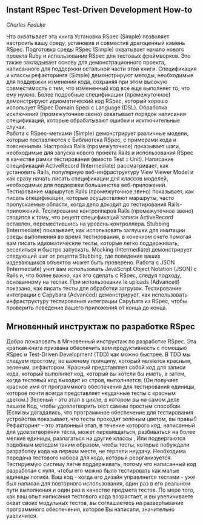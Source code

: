 ## Instant RSpec Test-Driven Development How-to     
*Charles Feduke*      


Что охватывает эта книга
Установка RSpec (Simple) позволяет настроить вашу среду, установив и совместив драгоценный камень RSpec.
Подготовка среды RSpec (Simple) охватывает начало нового проекта Ruby и использование RSpec для тестовых фреймворков. Это также закладывает основу для демонстрационного проекта, написанного для поддержки остальной части этой книги.
Спецификация и классы рефакторинга (Simple) демонстрируют методы, необходимые для поддержки изменений кода, сохраняя при этом высокую совместимость с тем, что измененный код все еще выполняет то, что ему нужно.
Более подробные спецификации (промежуточное) демонстрируют идиоматический код RSpec, который хорошо использует RSpec Domain Speci c Language (DSL).
Обработка исключений (промежуточное звено) охватывает порядок написания спецификаций, которые обрабатывают ошибки и исключительные случаи.       
Работа с RSpec-метками (Simple) демонстрирует различные модели, которые поставляются с
Библиотека RSpec, с примерами кода и пояснениями.
Настройка Rails (промежуточное) показывает шаги, необходимые для запуска нового проекта Rails и использования RSpec в качестве рамки тестирования (вместо Test :: Unit).
Написание спецификаций ActiveRecord (Intermediate) рассматривает, как установить Rails, популярную веб-инфраструктуру View Viewer Model и как сразу начать писать спецификации для классов моделей, необходимых для поддержки большинства веб-приложений.
Тестирование маршрутов Rails (промежуточное звено) показывает, как писать спецификации, которые осуществляют маршруты, часто пропускаемые области, когда дело доходит до тестирования Rails-приложений.
Тестирование контроллеров Rails (промежуточное звено) сводится к тому, что рецепт спецификаций записи ActiveRecord оставлен, переместившись на уровень контроллера.
Stubbing (Intermediate) показывает, как использовать заглушки для имитации среды выполнения во время тестирования, в конечном счете помогая вам писать идиоматические тесты, которые легко поддерживать, веселиться и быстро запускать.
Mocking (Intermediate) демонстрирует следующий шаг от рецепта Stubbing, где поведение ваших издевающихся объектов может быть проверено.
Работа с JSON (Intermediate) учит вам использовать JavaScript Object Notation (JSON) с Rails и, что более важно, как это сделать с RSpec, следуя подходу, основанному на тестах.
При использовании le uploads (Advanced) показано, как писать тесты для обработки загрузок.
Тестирование интеграции с Capybara (Advanced) демонстрирует, как использовать инфраструктуру тестирования интеграции Capybara из RSpec, чтобы проверить поведение вашего приложения от конца до конца.        

## Мгновенный инструктаж по разработке RSpec
Добро пожаловать в Мгновенный инструктаж по разработке RSpec. Эта краткая книга призвана обеспечить вам продуктивность с помощью RSpec и Test-Driven Development (TDD) как можно быстрее.
В TDD мы следуем простому, но важному принципу, который является красным, зеленым, рефактором. Красный представляет собой код для записи кода, который выполняет код, который вы хотели бы иметь, а затем, когда тестовый код выходит из строя, выполняется. (Он получает красное имя от программного обеспечения для тестирования единицы, которое почти всегда представляет неудачные тесты с красным цветом.) Зеленый - это этап в цикле, в котором вы на самом деле пишете
Код, чтобы удовлетворить тест самым простым способом. (Если вы догадались, что программное обеспечение для тестирования устройства показывает, что тесты проходят зеленым цветом, вы правы!) Рефакторинг - это эталонный этап, в течение которого код, написанный для удовлетворения теста, может перемещаться, разбиваться на более мелкие единицы, разлагаться на другие классы , Или подвергаются подобным методам таким образом, чтобы тесты, которые побуждали разработку кода на первом месте, не терпели неудачу. Необходима передача тестового набора для кода, который реорганизуется.
Тестируемую систему легче поддерживать, потому что написанный код разработан с нуля, чтобы его можно было тестировать как малые единицы логики. Ваш код - когда его дизайн управляется тестами - уже был написан для повторного использования, один раз в его реальном пути выполнения и один раз в качестве предмета тестов. По мере того, как ваш опыт написания тестового кода возрастает, и вы увеличиваете охват своих модульных тестов, вы соглашаетесь на развертывание программного обеспечения, которое
Вы написали, значительно увеличится.


